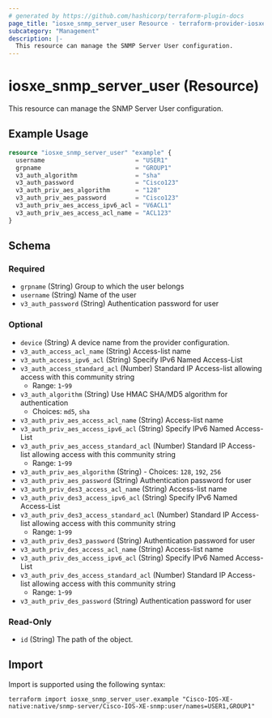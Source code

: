 ```yaml
---
# generated by https://github.com/hashicorp/terraform-plugin-docs
page_title: "iosxe_snmp_server_user Resource - terraform-provider-iosxe"
subcategory: "Management"
description: |-
  This resource can manage the SNMP Server User configuration.
---
```


# iosxe_snmp_server_user (Resource)

This resource can manage the SNMP Server User configuration.

## Example Usage

```terraform
resource "iosxe_snmp_server_user" "example" {
  username                         = "USER1"
  grpname                          = "GROUP1"
  v3_auth_algorithm                = "sha"
  v3_auth_password                 = "Cisco123"
  v3_auth_priv_aes_algorithm       = "128"
  v3_auth_priv_aes_password        = "Cisco123"
  v3_auth_priv_aes_access_ipv6_acl = "V6ACL1"
  v3_auth_priv_aes_access_acl_name = "ACL123"
}
```

<!-- schema generated by tfplugindocs -->
## Schema

### Required

- `grpname` (String) Group to which the user belongs
- `username` (String) Name of the user
- `v3_auth_password` (String) Authentication password for user

### Optional

- `device` (String) A device name from the provider configuration.
- `v3_auth_access_acl_name` (String) Access-list name
- `v3_auth_access_ipv6_acl` (String) Specify IPv6 Named Access-List
- `v3_auth_access_standard_acl` (Number) Standard IP Access-list allowing access with this community string
  - Range: `1`-`99`
- `v3_auth_algorithm` (String) Use HMAC SHA/MD5 algorithm for authentication
  - Choices: `md5`, `sha`
- `v3_auth_priv_aes_access_acl_name` (String) Access-list name
- `v3_auth_priv_aes_access_ipv6_acl` (String) Specify IPv6 Named Access-List
- `v3_auth_priv_aes_access_standard_acl` (Number) Standard IP Access-list allowing access with this community string
  - Range: `1`-`99`
- `v3_auth_priv_aes_algorithm` (String) - Choices: `128`, `192`, `256`
- `v3_auth_priv_aes_password` (String) Authentication password for user
- `v3_auth_priv_des3_access_acl_name` (String) Access-list name
- `v3_auth_priv_des3_access_ipv6_acl` (String) Specify IPv6 Named Access-List
- `v3_auth_priv_des3_access_standard_acl` (Number) Standard IP Access-list allowing access with this community string
  - Range: `1`-`99`
- `v3_auth_priv_des3_password` (String) Authentication password for user
- `v3_auth_priv_des_access_acl_name` (String) Access-list name
- `v3_auth_priv_des_access_ipv6_acl` (String) Specify IPv6 Named Access-List
- `v3_auth_priv_des_access_standard_acl` (Number) Standard IP Access-list allowing access with this community string
  - Range: `1`-`99`
- `v3_auth_priv_des_password` (String) Authentication password for user

### Read-Only

- `id` (String) The path of the object.

## Import

Import is supported using the following syntax:

```shell
terraform import iosxe_snmp_server_user.example "Cisco-IOS-XE-native:native/snmp-server/Cisco-IOS-XE-snmp:user/names=USER1,GROUP1"
```
